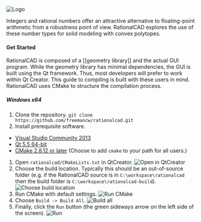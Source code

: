 ![Logo](http://freemancw.com/junk/rcad-logo-2.png)

Integers and rational numbers offer an attractive alternative to floating-point arithmetic from a robustness point of view. RationalCAD explores the use of these number types for solid modeling with convex polytopes.

#### Get Started ####

RationalCAD is composed of a [[geometry library]] and the actual GUI program. While the geometry library has minimal dependencies, the GUI is built using the Qt framework. Thus, most developers will prefer to work within Qt Creator. This guide to compiling is built with these users in mind. RationalCAD uses CMake to structure the compilation process. 

##### Windows x64

1. Clone the repository. `git clone https://github.com/freemancw/rationalcad.git `
1. Install prerequisite software.
  * [Visual Studio Community 2013](http://www.visualstudio.com/en-us/products/free-developer-offers-vs)
  * [Qt 5.5 64-bit](http://www.qt.io/download-open-source/)
  * [CMake 2.8.12 or later](http://www.cmake.org/download/) (Choose to add `cmake` to your path for all users.)
1. Open `rationalcad/CMakeLists.txt` in QtCreator. ![Open in QtCreator](http://freemancw.com/junk/rationalcad-qtcreator-cmakelists.png)
1. Choose the build location. Typically this should be an out-of-source folder (e.g. if the RationalCAD source is in `C:\workspace\rationalcad` then the build folder is `C:\workspace\rationalcad-build`). ![Choose build location](http://freemancw.com/junk/rationalcad-qtcreator-build-location.png)
1. Run CMake with default settings. ![Run CMake](http://freemancw.com/junk/rationalcad-qtcreator-run-cmake.png)
1. Choose `Build -> Build All`. ![Build all](http://freemancw.com/junk/rationalcad-qtcreator-build-all.png)
1. Finally, click the `Run` button (the green sideways arrow on the left side of the screen). ![Run](http://freemancw.com/junk/rationalcad-qtcreator-run.png)

